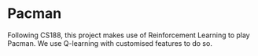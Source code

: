 # Pacman
Following CS188, this project makes use of Reinforcement Learning to play Pacman.
We use Q-learning with customised features to do so.
